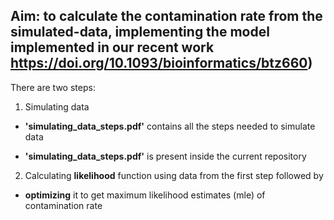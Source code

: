 ## Aim: to calculate the contamination rate from the simulated-data, implementing the model implemented in our recent work https://doi.org/10.1093/bioinformatics/btz660)



There are two steps:



1. Simulating data 

- **'simulating_data_steps.pdf'** contains all the steps needed to simulate data

- **'simulating_data_steps.pdf'** is present inside the current repository

  



2. Calculating **likelihood** function using data from the first step followed by 
- **optimizing** it to get maximum likelihood estimates (mle) of contamination rate

